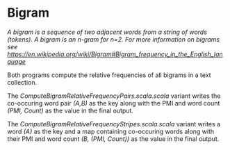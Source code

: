 # Bigram

*A bigram is a sequence of two adjacent words from a string of words (tokens). A bigram is an n-gram for n=2. For more information on bigrams see https://en.wikipedia.org/wiki/Bigram#Bigram_frequency_in_the_English_language*

Both programs compute the relative frequencies of all bigrams in a text collection.

The *ComputeBigramRelativeFrequencyPairs.scala.scala* variant writes the co-occuring word pair *(A,B)* as the key along with the PMI and word count *(PMI, Count)* as the value in the final output.

The *ComputeBigramRelativeFrequencyStripes.scala.scala* variant writes a word *(A)* as the key and a map containing co-occuring words along with their PMI and word count *(B, (PMI, Count))* as the value in the final output.
